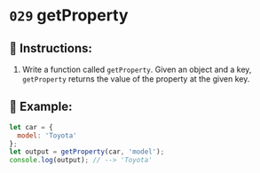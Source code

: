 # `029` getProperty

## 📝 Instructions: 

1. Write a function called `getProperty`. Given an object and a key, `getProperty` returns the value of the property at the given key. 

## 📎 Example:

```Javascript
let car = {
  model: 'Toyota'
};
let output = getProperty(car, 'model');
console.log(output); // --> 'Toyota'
```
